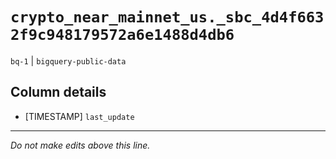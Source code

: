# `crypto_near_mainnet_us._sbc_4d4f6632f9c948179572a6e1488d4db6`
`bq-1` | `bigquery-public-data`

## Column details
* [TIMESTAMP] `last_update`

-------------------------------------------------------------------------------
*Do not make edits above this line.*
